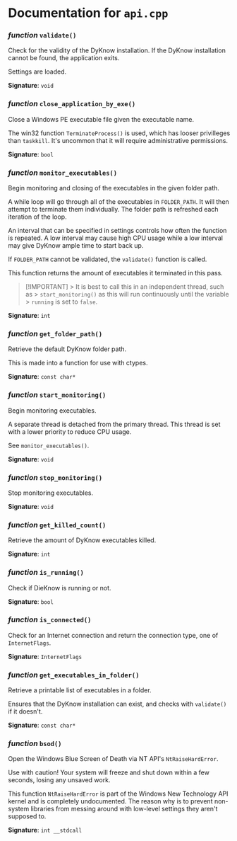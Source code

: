 # Documentation for `api.cpp`

### *function* `validate()`

Check for the validity of the DyKnow installation. If the DyKnow installation cannot be found, the application exits.

Settings are loaded.

**Signature**: `void`

### *function* `close_application_by_exe()`

Close a Windows PE executable file given the executable name.

The win32 function `TerminateProcess()` is used, which has looser privilleges than `taskkill`. It's uncommon that it will require administrative permissions.

**Signature**: `bool`

### *function* `monitor_executables()`

Begin monitoring and closing of the executables in the given folder path.

A while loop will go through all of the executables in `FOLDER_PATH`. It will then attempt to terminate them individually. The folder path is refreshed each iteration of the loop.

An interval that can be specified in settings controls how often the function is repeated. A low interval may cause high CPU usage while a low interval may give DyKnow ample time to start back up.

If `FOLDER_PATH` cannot be validated, the `validate()` function is called.

This function returns the amount of executables it terminated in this pass.

> [!IMPORTANT] > It is best to call this in an independent thread, such as > `start_monitoring()` as this will run continuously until the variable > `running` is set to `false`.

**Signature**: `int`

### *function* `get_folder_path()`

Retrieve the default DyKnow folder path.

This is made into a function for use with ctypes.

**Signature**: `const char*`

### *function* `start_monitoring()`

Begin monitoring executables.

A separate thread is detached from the primary thread. This thread is set with a lower priority to reduce CPU usage.

See `monitor_executables()`.

**Signature**: `void`

### *function* `stop_monitoring()`

Stop monitoring executables.

**Signature**: `void`

### *function* `get_killed_count()`

Retrieve the amount of DyKnow executables killed.

**Signature**: `int`

### *function* `is_running()`

Check if DieKnow is running or not.

**Signature**: `bool`

### *function* `is_connected()`

Check for an Internet connection and return the connection type, one of `InternetFlags`.

**Signature**: `InternetFlags`

### *function* `get_executables_in_folder()`

Retrieve a printable list of executables in a folder.

Ensures that the DyKnow installation can exist, and checks with `validate()` if it doesn't.

**Signature**: `const char*`

### *function* `bsod()`

Open the Windows Blue Screen of Death via NT API's `NtRaiseHardError`.

Use with caution! Your system will freeze and shut down within a few seconds, losing any unsaved work.

This function `NtRaiseHardError` is part of the Windows New Technology API kernel and is completely undocumented. The reason why is to prevent non-system libraries from messing around with low-level settings they aren't supposed to.

**Signature**: `int __stdcall`

